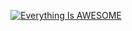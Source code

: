 [![Everything Is AWESOME](https://img.youtube.com/vi/StTqXEQ2l-Y/0.jpg)](https://www.youtube.com/watch?v=W4ZTa1c5kjk)
